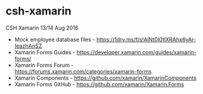# csh-xamarin
CSH Xamarin 13/14 Aug 2016

* Mock employee database files - https://1drv.ms/f/s!AlNt0l0tlXRAhx6yAr-IeazhAnSZ
* Xamarin Forms Guides - https://developer.xamarin.com/guides/xamarin-forms/
* Xamarin Forms Forum - https://forums.xamarin.com/categories/xamarin-forms
* Xamarin Components - https://github.com/xamarin/XamarinComponents
* Xamarin Forms GitHub - https://github.com/xamarin/Xamarin.Forms
